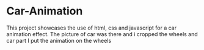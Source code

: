 # Car-Animation
This project showcases the use of html, css and javascript for a car animation effect.
The picture of car was there and i cropped the wheels and car part
I put the animation on the wheels
